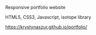 Responsive portfolio website

HTML5, CSS3, Javascript, isotope library

https://krystynaszur.github.io/portfolio/

